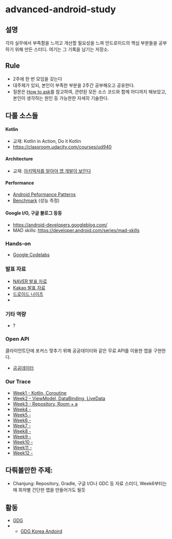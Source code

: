 # advanced-android-study

## 설명

각자 실무에서 부족함을 느끼고 개선할 필요성을 느껴 안드로이드의 핵심 부분들을 공부하기 위해 만든 스터디. 여기는 그 기록을 남기는 저장소.

## Rule

- 2주에 한 번 모임을 갖는다
- 대주제가 있되, 본인이 부족한 부분을 2주간 공부해오고 공유한다.
- 질문은 [How to ask](https://stackoverflow.com/help/how-to-ask)를 참고하여, 관련된 모든 소스 코드와 함께 어디까지 해보았고, 본인이 생각하는 원인 등 가능한한 자세히 기술한다.

## 다룰 소스들

#### Kotlin

- 교재: Kotlin in Action, Do it Kotlin
- https://classroom.udacity.com/courses/ud940

#### Architecture

- 교재: [아키텍처를 알아야 앱 개발이 보인다](http://www.kyobobook.co.kr/product/detailViewKor.laf?mallGb=KOR&ejkGb=KOR&barcode=9791190014878)

#### Performance

- [Android Peformance Patterns](https://www.youtube.com/watch?v=_ioFW3cyRV0&list=PLWz5rJ2EKKc9CBxr3BVjPTPoDPLdPIFCE)
- [Benchmark](https://developer.android.com/studio/profile/benchmark) (성능 측정)

#### Google I/O, 구글 블로그 등등

- https://android-developers.googleblog.com/
- MAD skills: https://developer.android.com/series/mad-skills

### Hands-on

- [Google Codelabs](codelabs.md)

### 발표 자료

- [NAVER 발표 자료](naver.md)
- [Kakao 발표 자료](kakao.md)
- [드로이드 나이츠](droidnights.md)
- 
### 기타 역량

- ?

### Open API

클라이언트단에 포커스 맞추기 위해 공공데이터와 같은 무료 API를 이용한 앱을 구현한다.
- [공공데이터](https://www.data.go.kr/tcs/dss/selectDataSetList.do?dType=API&keyword=&detailKeyword=&publicDataPk=&recmSe=&detailText=&relatedKeyword=&commaNotInData=&commaAndData=&commaOrData=&must_not=&tabId=&dataSetCoreTf=&coreDataNm=&sort=inqireCo&relRadio=&orgFullName=&orgFilter=&org=&orgSearch=&currentPage=1&perPage=10&brm=&instt=&svcType=&kwrdArray=&extsn=&coreDataNmArray=&pblonsipScopeCode=)

### Our Trace
- [Week1 - Kotlin, Coroutine](week1.md)
- [Week2 - ViewModel, DataBinding, LiveData](week2.md)
- [Week3 - Repository, Room + a](week3.md)
- [Week4 - ](week4.md)
- [Week5 - ](week5.md)
- [Week6 - ](week6.md)
- [Week7 - ](week7.md)
- [Week8 - ](week8.md)
- [Week9 - ](week9.md)
- [Week10 - ](week10.md)
- [Week11 - ](week11.md)
- [Week12 - ](week12.md)

## 다뤄볼만한 주제:

- Chanjung: Repository, Gradle, 구글 I/O나 GDC 등 자료 스터디, Week6부터는 매 회차별 간단한 앱을 만들어가도 될듯

## 활동

- [GDG](https://gdg.community.dev/)
- - [GDG Korea Andoird](https://gdg.community.dev/gdg-korea-android/)
